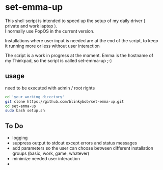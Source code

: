 # set-emma-up
This shell script is intended to speed up the setup of my daily driver ( private and work laptop ).  
I normally use PopOS in the current version.  

Installations where user input is needed are at the end of the script, to keep it running more or less without user interaction

The script is a work in progress at the moment. 
Emma is the hostname of my Thinkpad, so the script is called set-emma-up ;-)

## usage
need to be executed with admin / root rights
```bash
cd 'your working directory'
git clone https://github.com/blinkybob/set-emma-up.git
cd set-emma-up
sudo bash setup.sh
```

## To Do
* logging
* suppress output to stdout except errors and status messages
* add parameters so the user can choose between different installation groups (basic, work, game, whatever)
* minimize needed user interaction
* 